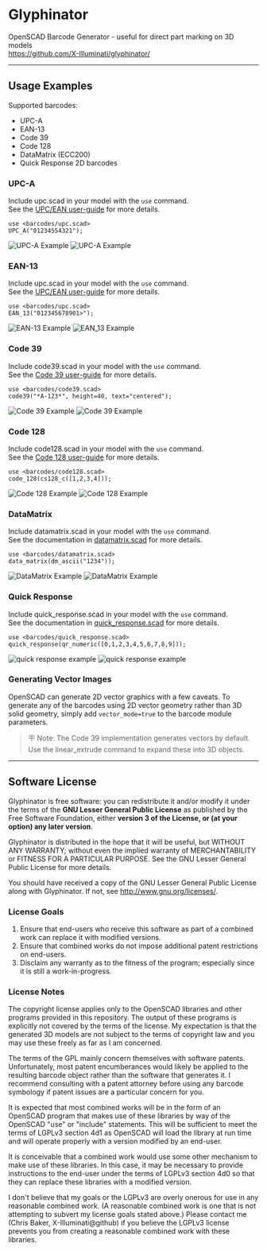 # Glyphinator
OpenSCAD Barcode Generator - useful for direct part marking on 3D models  
https://github.com/X-Illuminati/glyphinator/

---

## Usage Examples
Supported barcodes:
* UPC-A
* EAN-13
* Code 39
* Code 128
* DataMatrix (ECC200)
* Quick Response 2D barcodes

### UPC-A
Include upc.scad in your model with the `use` command.  
See the [UPC/EAN user-guide](doc/upc.md) for more details.

```
use <barcodes/upc.scad>
UPC_A("01234554321");
```
![UPC-A Example](doc/upc_a-example.png)
![UPC-A Example](doc/upc_a-example2.png)

### EAN-13
Include upc.scad in your model with the `use` command.  
See the [UPC/EAN user-guide](doc/upc.md) for more details.

```
use <barcodes/upc.scad>
EAN_13("012345678901>");
```
![EAN-13 Example](doc/ean_13-example.png)
![EAN_13 Example](doc/ean_13-example2.png)

### Code 39
Include code39.scad in your model with the `use` command.  
See the [Code 39 user-guide](doc/code39.md) for more details.

```
use <barcodes/code39.scad>
code39("*A-123*", height=40, text="centered");
```
![Code 39 Example](doc/code39-example.png)
![Code 39 Example](doc/code39-example2.png)

### Code 128
Include code128.scad in your model with the `use` command.  
See the [Code 128 user-guide](doc/code128.md) for more details.

```
use <barcodes/code128.scad>
code_128(cs128_c([1,2,3,4]));
```
![Code 128 Example](doc/code_128-example.png)
![Code 128 Example](doc/code_128-example2.png)

### DataMatrix
Include datamatrix.scad in your model with the `use` command.  
See the documentation in [datamatrix.scad](barcodes/datamatrix.scad) for more
details.

```
use <barcodes/datamatrix.scad>
data_matrix(dm_ascii("1234"));
```

![DataMatrix Example](doc/datamatrix-example.png)
![DataMatrix Example](doc/datamatrix-example2.png)

### Quick Response
Include quick_response.scad in your model with the `use` command.  
See the documentation in [quick_response.scad](barcodes/quick_response.scad)
for more details.

```
use <barcodes/quick_response.scad>
quick_response(qr_numeric([0,1,2,3,4,5,6,7,8,9]));
```

![quick response example](doc/quick_response-example.png)
![quick response example](doc/quick_response-example2.png)

### Generating Vector Images
OpenSCAD can generate 2D vector graphics with a few caveats.
To generate any of the barcodes using 2D vector geometry rather than 3D solid
geometry, simply add `vector_mode=true` to the barcode module parameters.

> 🪧 Note: The Code 39 implementation generates vectors by default.
> Use the linear_extrude command to expand these into 3D objects.

---

## Software License
Glyphinator is free software: you can redistribute it and/or modify
it under the terms of the **GNU Lesser General Public License** as published by
the Free Software Foundation, either **version 3 of the License, or
(at your option) any later version**.

Glyphinator is distributed in the hope that it will be useful,
but WITHOUT ANY WARRANTY; without even the implied warranty of
MERCHANTABILITY or FITNESS FOR A PARTICULAR PURPOSE.  See the
GNU Lesser General Public License for more details.

You should have received a copy of the GNU Lesser General Public License
along with Glyphinator.  If not, see <http://www.gnu.org/licenses/>.

### License Goals
1. Ensure that end-users who receive this software as part of a combined work
   can replace it with modified versions.
2. Ensure that combined works do not impose additional patent restrictions on
   end-users.
3. Disclaim any warranty as to the fitness of the program; especially since it
   is still a work-in-progress.

### License Notes
The copyright license applies only to the OpenSCAD libraries and other programs
provided in this repository. The output of these programs is explicitly not
covered by the terms of the license.
My expectation is that the generated 3D models are not subject to the terms of
copyright law and you may use these freely as far as I am concerned.

The terms of the GPL mainly concern themselves with software patents.
Unfortunately, most patent encumberances would likely be applied to the
resulting barcode object rather than the software that generates it.
I recommend consulting with a patent attorney before using any barcode
symbology if patent issues are a particular concern for you.

It is expected that most combined works will be in the form of an OpenSCAD
program that makes use of these libraries by way of the OpenSCAD "use" or
"include" statements. This will be sufficient to meet the terms of LGPLv3
section 4d1 as OpenSCAD will load the library at run time and will operate
properly with a version modified by an end-user.

It is conceivable that a combined work would use some other mechanism to make
use of these libraries. In this case, it may be necessary to provide
instructions to the end-user under the terms of LGPLv3 section 4d0 so that they
can replace these libraries with a modified version.

I don't believe that my goals or the LGPLv3 are overly onerous for use in any
reasonable combined work. (A reasonable combined work is one that is not
attempting to subvert my license goals stated above.) 
Please contact me (Chris Baker, X-Illuminati@github) if you believe the LGPLv3
license prevents you from creating a reasonable combined work with these
libraries.
